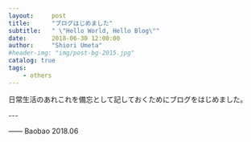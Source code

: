 ```yaml
---
layout:     post
title:      "ブログはじめました"
subtitle:   " \"Hello World, Hello Blog\""
date:       2018-06-30 12:00:00
author:     "Shiori Umeta"
#header-img: "img/post-bg-2015.jpg"
catalog: true
tags:
    - others
---
```


日常生活のあれこれを備忘として記しておくためにブログをはじめました。

<p id = "build"></p>
---

—— Baobao 2018.06
